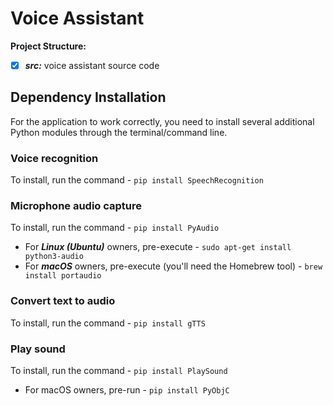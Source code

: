 # Voice Assistant 

**Project Structure:**

- [x] **_src:_** voice assistant source code

## Dependency Installation

For the application to work correctly, you need to install several additional Python modules through the terminal/command line.

### Voice recognition

To install, run the command - `pip install SpeechRecognition`

### Microphone audio capture

To install, run the command - `pip install PyAudio`

- For **_Linux (Ubuntu)_** owners, pre-execute - `sudo apt-get install python3-audio`
- For **_macOS_** owners, pre-execute (you'll need the Homebrew tool) - `brew install portaudio`

### Convert text to audio

To install, run the command - `pip install gTTS`

### Play sound

To install, run the command - `pip install PlaySound`

 - For macOS owners, pre-run - `pip install PyObjC`
